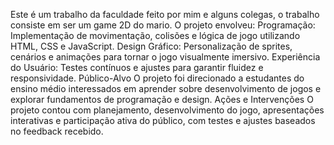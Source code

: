 Este é um trabalho da faculdade feito por mim e alguns colegas, o trabalho consiste em ser um game 2D do mario.
O projeto envolveu:
Programação: Implementação de movimentação, colisões e lógica de jogo utilizando HTML, CSS e JavaScript.
Design Gráfico: Personalização de sprites, cenários e animações para tornar o jogo visualmente imersivo.
Experiência do Usuário: Testes contínuos e ajustes para garantir fluidez e responsividade.
Público-Alvo
O projeto foi direcionado a estudantes do ensino médio interessados em aprender sobre desenvolvimento de jogos e explorar fundamentos de programação e design.
Ações e Intervenções
O projeto contou com planejamento, desenvolvimento do jogo, apresentações interativas e participação ativa do público, com testes e ajustes baseados no feedback recebido.

